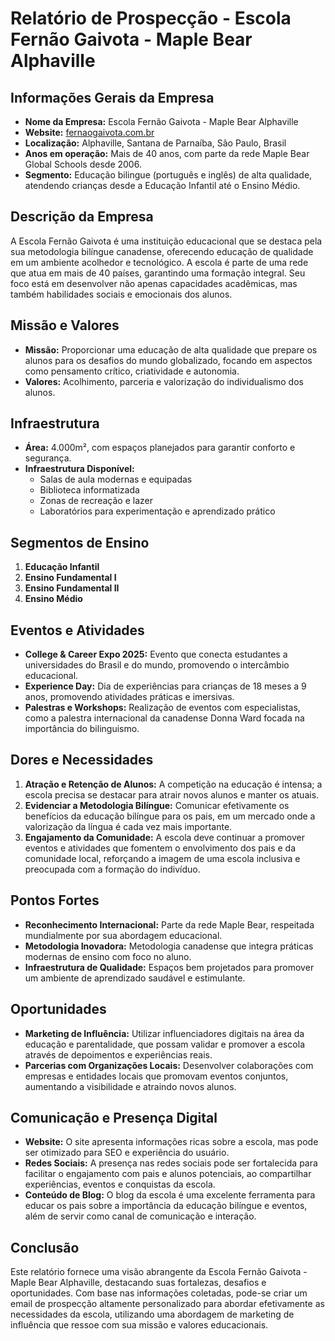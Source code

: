 # Relatório de Prospecção - Escola Fernão Gaivota - Maple Bear Alphaville

## Informações Gerais da Empresa
- **Nome da Empresa:** Escola Fernão Gaivota - Maple Bear Alphaville
- **Website:** [fernaogaivota.com.br](https://fernaogaivota.com.br)
- **Localização:** Alphaville, Santana de Parnaíba, São Paulo, Brasil
- **Anos em operação:** Mais de 40 anos, com parte da rede Maple Bear Global Schools desde 2006.
- **Segmento:** Educação bilingue (português e inglês) de alta qualidade, atendendo crianças desde a Educação Infantil até o Ensino Médio.

## Descrição da Empresa
A Escola Fernão Gaivota é uma instituição educacional que se destaca pela sua metodologia bilíngue canadense, oferecendo educação de qualidade em um ambiente acolhedor e tecnológico. A escola é parte de uma rede que atua em mais de 40 países, garantindo uma formação integral. Seu foco está em desenvolver não apenas capacidades acadêmicas, mas também habilidades sociais e emocionais dos alunos.

## Missão e Valores
- **Missão:** Proporcionar uma educação de alta qualidade que prepare os alunos para os desafios do mundo globalizado, focando em aspectos como pensamento crítico, criatividade e autonomia.
- **Valores:** Acolhimento, parceria e valorização do individualismo dos alunos.

## Infraestrutura
- **Área:** 4.000m², com espaços planejados para garantir conforto e segurança.
- **Infraestrutura Disponível:**
  - Salas de aula modernas e equipadas
  - Biblioteca informatizada
  - Zonas de recreação e lazer
  - Laboratórios para experimentação e aprendizado prático

## Segmentos de Ensino
1. **Educação Infantil**
2. **Ensino Fundamental I**
3. **Ensino Fundamental II**
4. **Ensino Médio**

## Eventos e Atividades
- **College & Career Expo 2025:** Evento que conecta estudantes a universidades do Brasil e do mundo, promovendo o intercâmbio educacional.
- **Experience Day:** Dia de experiências para crianças de 18 meses a 9 anos, promovendo atividades práticas e imersivas.
- **Palestras e Workshops:** Realização de eventos com especialistas, como a palestra internacional da canadense Donna Ward focada na importância do bilinguismo.

## Dores e Necessidades
1. **Atração e Retenção de Alunos:** A competição na educação é intensa; a escola precisa se destacar para atrair novos alunos e manter os atuais.
2. **Evidenciar a Metodologia Bilíngue:** Comunicar efetivamente os benefícios da educação bilíngue para os pais, em um mercado onde a valorização da língua é cada vez mais importante.
3. **Engajamento da Comunidade:** A escola deve continuar a promover eventos e atividades que fomentem o envolvimento dos pais e da comunidade local, reforçando a imagem de uma escola inclusiva e preocupada com a formação do indivíduo.

## Pontos Fortes
- **Reconhecimento Internacional:** Parte da rede Maple Bear, respeitada mundialmente por sua abordagem educacional.
- **Metodologia Inovadora:** Metodologia canadense que integra práticas modernas de ensino com foco no aluno.
- **Infraestrutura de Qualidade:** Espaços bem projetados para promover um ambiente de aprendizado saudável e estimulante.

## Oportunidades
- **Marketing de Influência:** Utilizar influenciadores digitais na área da educação e parentalidade, que possam validar e promover a escola através de depoimentos e experiências reais.
- **Parcerias com Organizações Locais:** Desenvolver colaborações com empresas e entidades locais que promovam eventos conjuntos, aumentando a visibilidade e atraindo novos alunos.

## Comunicação e Presença Digital
- **Website:** O site apresenta informações ricas sobre a escola, mas pode ser otimizado para SEO e experiência do usuário.
- **Redes Sociais:** A presença nas redes sociais pode ser fortalecida para facilitar o engajamento com pais e alunos potenciais, ao compartilhar experiências, eventos e conquistas da escola.
- **Conteúdo de Blog:** O blog da escola é uma excelente ferramenta para educar os pais sobre a importância da educação bilíngue e eventos, além de servir como canal de comunicação e interação.

## Conclusão
Este relatório fornece uma visão abrangente da Escola Fernão Gaivota - Maple Bear Alphaville, destacando suas fortalezas, desafios e oportunidades. Com base nas informações coletadas, pode-se criar um email de prospecção altamente personalizado para abordar efetivamente as necessidades da escola, utilizando uma abordagem de marketing de influência que ressoe com sua missão e valores educacionais.